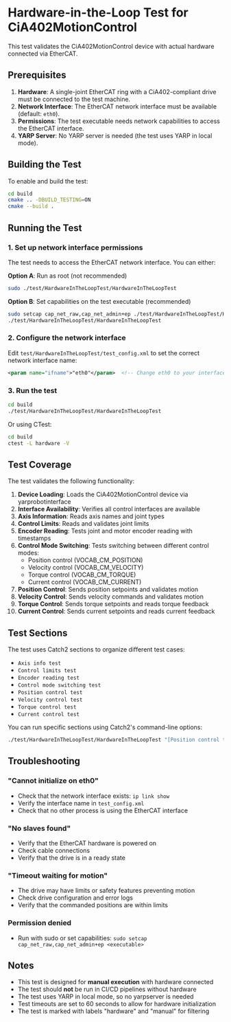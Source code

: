 # Hardware-in-the-Loop Test for CiA402MotionControl

This test validates the CiA402MotionControl device with actual hardware connected via EtherCAT.

## Prerequisites

1. **Hardware**: A single-joint EtherCAT ring with a CiA402-compliant drive must be connected to the test machine.
2. **Network Interface**: The EtherCAT network interface must be available (default: `eth0`).
3. **Permissions**: The test executable needs network capabilities to access the EtherCAT interface.
4. **YARP Server**: No YARP server is needed (the test uses YARP in local mode).

## Building the Test

To enable and build the test:

```bash
cd build
cmake .. -DBUILD_TESTING=ON
cmake --build .
```

## Running the Test

### 1. Set up network interface permissions

The test needs to access the EtherCAT network interface. You can either:

**Option A**: Run as root (not recommended)
```bash
sudo ./test/HardwareInTheLoopTest/HardwareInTheLoopTest
```

**Option B**: Set capabilities on the test executable (recommended)
```bash
sudo setcap cap_net_raw,cap_net_admin+ep ./test/HardwareInTheLoopTest/HardwareInTheLoopTest
./test/HardwareInTheLoopTest/HardwareInTheLoopTest
```

### 2. Configure the network interface

Edit `test/HardwareInTheLoopTest/test_config.xml` to set the correct network interface name:

```xml
<param name="ifname">"eth0"</param>  <!-- Change eth0 to your interface -->
```

### 3. Run the test

```bash
cd build
./test/HardwareInTheLoopTest/HardwareInTheLoopTest
```

Or using CTest:
```bash
cd build
ctest -L hardware -V
```

## Test Coverage

The test validates the following functionality:

1. **Device Loading**: Loads the CiA402MotionControl device via yarprobotinterface
2. **Interface Availability**: Verifies all control interfaces are available
3. **Axis Information**: Reads axis names and joint types
4. **Control Limits**: Reads and validates joint limits
5. **Encoder Reading**: Tests joint and motor encoder reading with timestamps
6. **Control Mode Switching**: Tests switching between different control modes:
   - Position control (VOCAB_CM_POSITION)
   - Velocity control (VOCAB_CM_VELOCITY)
   - Torque control (VOCAB_CM_TORQUE)
   - Current control (VOCAB_CM_CURRENT)
7. **Position Control**: Sends position setpoints and validates motion
8. **Velocity Control**: Sends velocity commands and validates motion
9. **Torque Control**: Sends torque setpoints and reads torque feedback
10. **Current Control**: Sends current setpoints and reads current feedback

## Test Sections

The test uses Catch2 sections to organize different test cases:
- `Axis info test`
- `Control limits test`
- `Encoder reading test`
- `Control mode switching test`
- `Position control test`
- `Velocity control test`
- `Torque control test`
- `Current control test`

You can run specific sections using Catch2's command-line options:
```bash
./test/HardwareInTheLoopTest/HardwareInTheLoopTest "[Position control test]"
```

## Troubleshooting

### "Cannot initialize on eth0"
- Check that the network interface exists: `ip link show`
- Verify the interface name in `test_config.xml`
- Check that no other process is using the EtherCAT interface

### "No slaves found"
- Verify that the EtherCAT hardware is powered on
- Check cable connections
- Verify that the drive is in a ready state

### "Timeout waiting for motion"
- The drive may have limits or safety features preventing motion
- Check drive configuration and error logs
- Verify that the commanded positions are within limits

### Permission denied
- Run with sudo or set capabilities: `sudo setcap cap_net_raw,cap_net_admin+ep <executable>`

## Notes

- This test is designed for **manual execution** with hardware connected
- The test should **not** be run in CI/CD pipelines without hardware
- The test uses YARP in local mode, so no yarpserver is needed
- Test timeouts are set to 60 seconds to allow for hardware initialization
- The test is marked with labels "hardware" and "manual" for filtering
